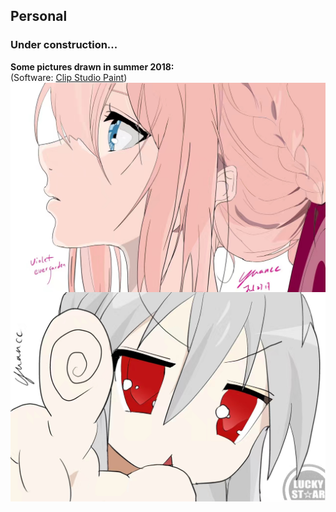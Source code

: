 ## Personal
### Under construction...

**Some pictures drawn in summer 2018:**<br />
(Software: [Clip Studio Paint](https://www.clipstudio.net/en/?gclid=CjwKCAiA6seQBhAfEiwAvPqu19ZEbw-q2SixNJ86UGmAhf-j11j8VpU1hiz0CC9UFEcTAJZfQHbB-BoC9K4QAvD_BwE))<br />
<img align="center" src="personal/pic_violet.jpg" alt="drawing" width="600" />
<img align="center" src="personal/pic_lucky.jpg" alt="drawing" width="600" />
